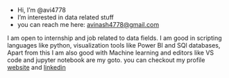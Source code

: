 - Hi, I’m @avi4778
- I’m interested in data related stuff
- you can reach me here:  avinash4778@gmail.com 
                         
                          

I am open to internship and job related to data fields. I am good in scripting languages like python, visualization tools like Power BI and SQl databases,
Apart from this I am also good with Machine learning and editors like VS code and jupyter notebook are my goto. you can checkout my profile 
[website](https://avi.github.io/avi-portfolio/) and [linkedin](www.linkedin.com/in/avisingh4778)

